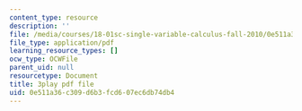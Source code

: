 ```yaml
---
content_type: resource
description: ''
file: /media/courses/18-01sc-single-variable-calculus-fall-2010/0e511a36c309d6b3fcd607ec6db74db4_BGE3wb7H2PA.pdf
file_type: application/pdf
learning_resource_types: []
ocw_type: OCWFile
parent_uid: null
resourcetype: Document
title: 3play pdf file
uid: 0e511a36-c309-d6b3-fcd6-07ec6db74db4
---
```

